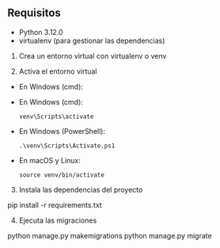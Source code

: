 ## Requisitos

- Python 3.12.0
- virtualenv (para gestionar las dependencias)

1. Crea un entorno virtual con virtualenv o venv

2. Activa el entorno virtual

- En Windows (cmd):

- En Windows (cmd):

  ```
  venv\Scripts\activate
  ```

- En Windows (PowerShell):

  ```
  .\venv\Scripts\Activate.ps1
  ```

- En macOS y Linux:

  ```
  source venv/bin/activate
  ```

3. Instala las dependencias del proyecto

pip install -r requirements.txt

4. Ejecuta las migraciones

python manage.py makemigrations
python manage.py migrate